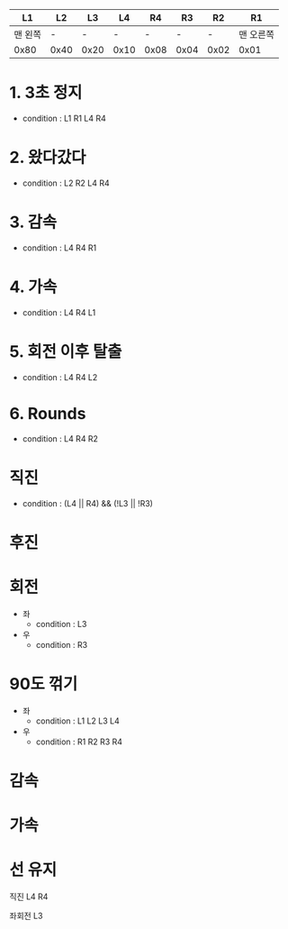 | L1      | L2   | L3   | L4   | R4   | R3   | R2   | R1        |
| ------- | ---- | ---- | ---- | ---- | ---- | ---- | --------- |
| 맨 왼쪽 | -    | -    | -    | -    | -    | -    | 맨 오른쪽 |
| 0x80    | 0x40 | 0x20 | 0x10 | 0x08 | 0x04 | 0x02 | 0x01      |

# 1. 3초 정지 
- condition : L1 R1 L4 R4
# 2. 왔다갔다
- condition : L2 R2 L4 R4
# 3. 감속
- condition : L4 R4 R1
# 4. 가속
- condition : L4 R4 L1
# 5. 회전 이후 탈출
- condition : L4 R4 L2
# 6. Rounds
- condition : L4 R4 R2

# 직진
- condition : (L4 || R4) && (!L3 || !R3)
# 후진
# 회전
- 좌
	- condition : L3
- 우
	- condition : R3
# 90도 꺾기
- 좌
	- condition : L1 L2 L3 L4
- 우
	- condition : R1 R2 R3 R4
# 감속
# 가속
# **선 유지**

직진
L4 R4

좌회전
L3